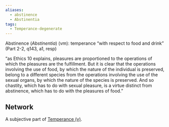 ```yaml
---
aliases:
  - abstinence
  - Abstinentia
tags:
  - Temperance-degenerate
---
```

Abstinence (*Abstinentia*) (vm): temperance “with respect to food and drink” (Part 2-2, q143, a1, resp)

“as Ethics 10 explains, pleasures are proportioned to the operations of which the pleasures are the fulfillment. But it is clear that the operations involving the use of food, by which the nature of the individual is preserved, belong to a different species from the operations involving the use of the sexual organs, by which the nature of the species is preserved. And so chastity, which has to do with sexual pleasure, is a virtue distinct from abstinence, which has to do with the pleasures of food.”


## Network
A subjective part of [Temperance (v)](obsidian://open?vault=Obsidian&file=VGBF%20Network%2FCardinal%20Virtues%2FTemperance%20(v)).
